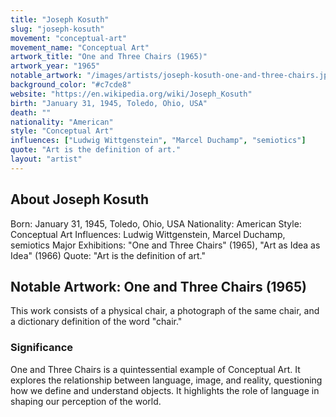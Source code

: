 ```yaml
---
title: "Joseph Kosuth"
slug: "joseph-kosuth"
movement: "conceptual-art"
movement_name: "Conceptual Art"
artwork_title: "One and Three Chairs (1965)"
artwork_year: "1965"
notable_artwork: "/images/artists/joseph-kosuth-one-and-three-chairs.jpg"
background_color: "#c7cde8"
website: "https://en.wikipedia.org/wiki/Joseph_Kosuth"
birth: "January 31, 1945, Toledo, Ohio, USA"
death: ""
nationality: "American"
style: "Conceptual Art"
influences: ["Ludwig Wittgenstein", "Marcel Duchamp", "semiotics"]
quote: "Art is the definition of art."
layout: "artist"
---
```


## About Joseph Kosuth

Born: January 31, 1945, Toledo, Ohio, USA Nationality: American Style: Conceptual Art Influences: Ludwig Wittgenstein, Marcel Duchamp, semiotics Major Exhibitions: "One and Three Chairs" (1965), "Art as Idea as Idea" (1966) Quote: "Art is the definition of art."

## Notable Artwork: One and Three Chairs (1965)

This work consists of a physical chair, a photograph of the same chair, and a dictionary definition of the word "chair."

### Significance

One and Three Chairs is a quintessential example of Conceptual Art. It explores the relationship between language, image, and reality, questioning how we define and understand objects. It highlights the role of language in shaping our perception of the world.
